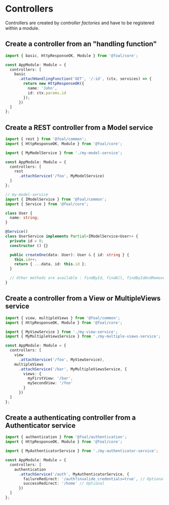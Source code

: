 # Controllers

Controllers are created by *controller factories* and have to be registered within a module.

## Create a controller from an "handling function"

```typescript
import { basic, HttpResponseOK, Module } from '@foal/core';

const AppModule: Module = {
  controllers: [
    basic
      .attachHandlingFunction('GET', '/:id', (ctx, services) => {
        return new HttpResponseOK({
          name: 'John',
          id: ctx.params.id
        });
      })
  ]
};
```

## Create a REST controller from a Model service

```typescript
import { rest } from '@foal/common';
import { HttpResponseOK, Module } from '@foal/core';

import { MyModelService } from './my-model-service';

const AppModule: Module = {
  controllers: [
    rest
      .attachService('/foo', MyModelService)
  ]
};
```

```typescript
// my-model-service
import { IModelService } from '@foal/common';
import { Service } from '@foal/core';

class User {
  name: string;
}

@Service()
class UserService implements Partial<IModelService<User>> {
  private id = 0;
  constructor () {}

  public createOne(data: User): User & { id: string } {
    this.id++;
    return { ...data, id: this.id };
  }

  // Other methods are available : findById, findAll, findByIdAndRemove, etc.
}
```

## Create a controller from a View or MultipleViews service

```typescript
import { view, multipleViews } from '@foal/common';
import { HttpResponseOK, Module } from '@foal/core';

import { MyViewService } from './my-view-service';
import { MyMultipleViewsService } from './my-multiple-views-service';

const AppModule: Module = {
  controllers: [
    view
      .attachService('/foo', MyViewService),
    multipleViews
      .attachService('/bar', MyMultipleViewsService, {
        views: {
          myFirstView: '/bar',
          mySecondView: '/foo'
        }
      })
  ]
};
```

## Create a authenticating controller from a Authenticator service

```typescript
import { authentication } from '@foal/authentication';
import { HttpResponseOK, Module } from '@foal/core';

import { MyAuthenticatorService } from './my-authenticator-service';

const AppModule: Module = {
  controllers: [
    authentication
      .attachService('/auth', MyAuthenticatorService, {
        failureRedirect: '/auth?invalide_credentials=true', // Optional
        successRedirect: '/home' // Optional
      })
  ]
};
```
